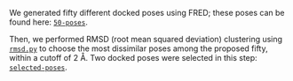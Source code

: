 We generated fifty different docked poses using FRED; these poses can be found here: [`50-poses`](50-poses).

Then, we performed RMSD (root mean squared deviation) clustering using [`rmsd.py`](rmsd.py) to choose the most dissimilar poses among the proposed fifty, within a cutoff of 2 Å.
Two docked poses were selected in this step: [`selected-poses`](selected-poses).
